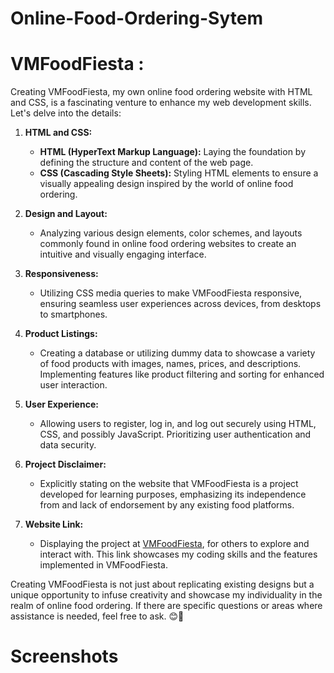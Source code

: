 # Online-Food-Ordering-Sytem

#  VMFoodFiesta : 

Creating VMFoodFiesta, my own online food ordering website with HTML and CSS, is a fascinating venture to enhance my web development skills. Let's delve into the details:

1. **HTML and CSS:**
   - **HTML (HyperText Markup Language):** Laying the foundation by defining the structure and content of the web page.
   - **CSS (Cascading Style Sheets):** Styling HTML elements to ensure a visually appealing design inspired by the world of online food ordering.

2. **Design and Layout:**
   - Analyzing various design elements, color schemes, and layouts commonly found in online food ordering websites to create an intuitive and visually engaging interface.

3. **Responsiveness:**
   - Utilizing CSS media queries to make VMFoodFiesta responsive, ensuring seamless user experiences across devices, from desktops to smartphones.

4. **Product Listings:**
   - Creating a database or utilizing dummy data to showcase a variety of food products with images, names, prices, and descriptions. Implementing features like product filtering and sorting for enhanced user interaction.

5. **User Experience:**
   - Allowing users to register, log in, and log out securely using HTML, CSS, and possibly JavaScript. Prioritizing user authentication and data security.

6. **Project Disclaimer:**
   - Explicitly stating on the website that VMFoodFiesta is a project developed for learning purposes, emphasizing its independence from and lack of endorsement by any existing food platforms.

7. **Website Link:**
   - Displaying the project at [VMFoodFiesta](https://iamvny.github.io/VMFoodFiesta-/), for others to explore and interact with. This link showcases my coding skills and the features implemented in VMFoodFiesta.

Creating VMFoodFiesta is not just about replicating existing designs but a unique opportunity to infuse creativity and showcase my individuality in the realm of online food ordering. If there are specific questions or areas where assistance is needed, feel free to ask. 😊🚀



# Screenshots
